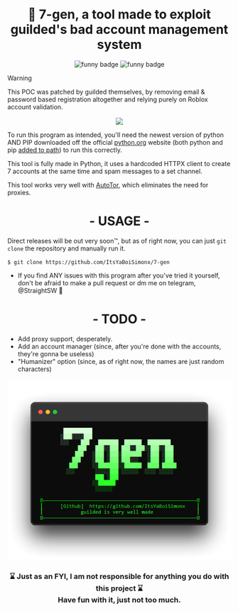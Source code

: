 <h1 align="center">🎇 7-gen, a tool made to exploit guilded's bad account management system</h1>

<p align="center">
    <img alt="funny badge" src="https://forthebadge.com/images/badges/made-with-python.svg">
    <img alt="funny badge" src="https://forthebadge.com/images/badges/open-source.svg">
</p>

> [!WARNING]  
> This POC was patched by guilded themselves, by removing email & password based registration altogether and relying purely on Roblox account validation.


<p align="center">
    <img align="center" src="https://i.ibb.co/r7xkCLR/shit-registration-rofl.png"></img>  
</p>

To run this program as intended, you'll need the newest version of python AND PIP downloaded off the official [python.org](https://www.python.org/downloads) website (both python and pip [added to path](https://www.youtube.com/watch?v=3a3UOSBffUI)) to run this correctly.

This tool is fully made in Python, it uses a hardcoded HTTPX client to create 7 accounts at the same time and spam messages to a set channel.

<a align="center">This tool works very well with [AutoTor](https://github.com/FDX100/Auto_Tor_IP_changer), which eliminates the need for proxies.</a>

<h1 align="center">- USAGE -</h1>

Direct releases will be out very soon™, but as of right now, you can just ```git clone``` the repository and manually run it.

```
$ git clone https://github.com/ItsYaBoiSimonx/7-gen
```

* If you find ANY issues with this program after you've tried it yourself, don't be afraid to make a pull request or dm me on telegram, @StraightSW 🎉


<h1 align="center">- TODO -</h1>

* Add proxy support, desperately.
* Add an account manager (since, after you're done with the accounts, they're gonna be useless)
* "Humanizer" option (since, as of right now, the names are just random characters)

<p align="center">
  <img src="images/Oke4iqJrpa.png"/>
</p>

<h3 align="center">
    ⌛ Just as an FYI, I am not responsible for anything you do with this project ⌛
    <br>
    Have fun with it, just not too much.
</h3>
